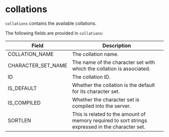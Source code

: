 ---
---

# collations

`collations` contains the available collations.

The following fields are provided in `collations`:

| **Field**          | **Description**                                              |
| ------------------ | ------------------------------------------------------------ |
| COLLATION_NAME     | The collation name.                                          |
| CHARACTER_SET_NAME | The name of the character set with which the collation is associated. |
| ID                 | The collation ID.                                            |
| IS_DEFAULT         | Whether the collation is the default for its character set.  |
| IS_COMPILED        | Whether the character set is compiled into the server.       |
| SORTLEN            | This is related to the amount of memory required to sort strings expressed in the character set. |
